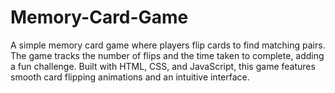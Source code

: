 # Memory-Card-Game
A simple memory card game where players flip cards to find matching pairs. The game tracks the number of flips and the time taken to complete, adding a fun challenge.  Built with HTML, CSS, and JavaScript, this game features smooth card flipping animations and an intuitive interface.
